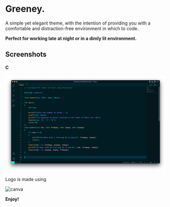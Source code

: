 # **Greeney.** 

A simple yet elegant theme, with the intention of providing you with a comfortable and distraction-free environment in which to code.

**Perfect for working late at night or in a dimly lit environment.**
## Screenshots
#### C
<img src="https://github.com/lakshaybhushan/greeney-theme/blob/main/Images/C_Code.png" alt="C Code">

Logo is made using

<img src="https://img.shields.io/badge/Canva-%2300C4CC.svg?&style=for-the-badge&logo=Canva&logoColor=white" alt="canva">

**Enjoy!**
